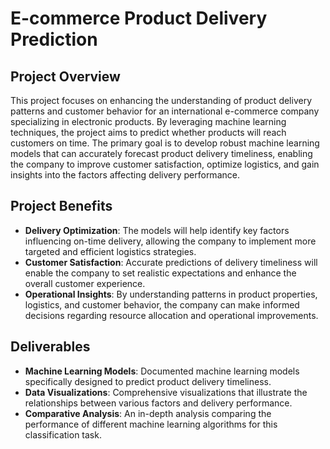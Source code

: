 # E-commerce Product Delivery Prediction

## Project Overview

This project focuses on enhancing the understanding of product delivery patterns and customer behavior for an international e-commerce company specializing in electronic products. By leveraging machine learning techniques, the project aims to predict whether products will reach customers on time. The primary goal is to develop robust machine learning models that can accurately forecast product delivery timeliness, enabling the company to improve customer satisfaction, optimize logistics, and gain insights into the factors affecting delivery performance.

## Project Benefits

- **Delivery Optimization**: The models will help identify key factors influencing on-time delivery, allowing the company to implement more targeted and efficient logistics strategies.
- **Customer Satisfaction**: Accurate predictions of delivery timeliness will enable the company to set realistic expectations and enhance the overall customer experience.
- **Operational Insights**: By understanding patterns in product properties, logistics, and customer behavior, the company can make informed decisions regarding resource allocation and operational improvements.

## Deliverables

- **Machine Learning Models**: Documented machine learning models specifically designed to predict product delivery timeliness.
- **Data Visualizations**: Comprehensive visualizations that illustrate the relationships between various factors and delivery performance.
- **Comparative Analysis**: An in-depth analysis comparing the performance of different machine learning algorithms for this classification task.
